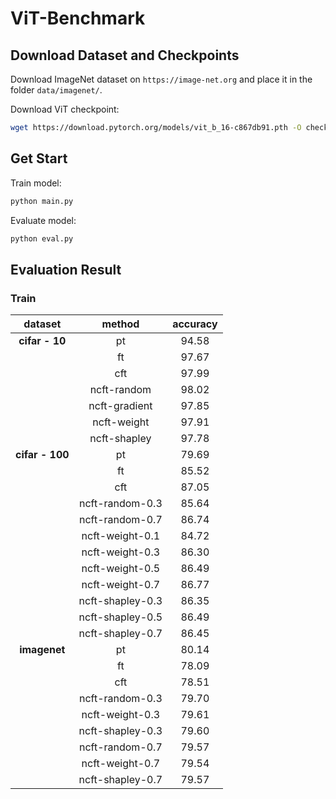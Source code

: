 # ViT-Benchmark

## Download Dataset and Checkpoints

Download ImageNet dataset on `https://image-net.org` and place it in the folder `data/imagenet/`.

Download ViT checkpoint:

```sh
wget https://download.pytorch.org/models/vit_b_16-c867db91.pth -O checkpoints/vit_b_16.pth
```

## Get Start

Train model:

```sh
python main.py
```

Evaluate model:

```sh
python eval.py
```

## Evaluation Result

### Train

| dataset | method | accuracy |
|:----:|:----:|:----:|
| **cifar - 10** | pt | 94.58 |
| | ft | 97.67 |
| | cft | 97.99 |
| | ncft-random  | 98.02 |
| | ncft-gradient| 97.85 |
| | ncft-weight  | 97.91 |
| | ncft-shapley | 97.78 |
| **cifar - 100** | pt | 79.69 |
| | ft | 85.52 |
| | cft | 87.05 |
| | ncft-random-0.3  | 85.64 |
| | ncft-random-0.7  | 86.74 |
| | ncft-weight-0.1  | 84.72 |
| | ncft-weight-0.3  | 86.30 |
| | ncft-weight-0.5  | 86.49 |
| | ncft-weight-0.7  | 86.77 |
| | ncft-shapley-0.3 | 86.35 |
| | ncft-shapley-0.5 | 86.49 |
| | ncft-shapley-0.7 | 86.45 |
| **imagenet** | pt | 80.14 |
| | ft | 78.09 |
| | cft | 78.51 |
| | ncft-random-0.3 | 79.70 |
| | ncft-weight-0.3 | 79.61 |
| | ncft-shapley-0.3 | 79.60 |
| | ncft-random-0.7 | 79.57 |
| | ncft-weight-0.7 | 79.54 |
| | ncft-shapley-0.7 | 79.57 |
